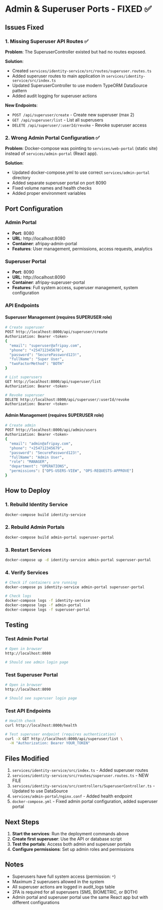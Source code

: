 # Admin & Superuser Ports - FIXED ✅

## Issues Fixed

### 1. Missing Superuser API Routes ✅
**Problem**: The SuperuserController existed but had no routes exposed.

**Solution**: 
- Created `services/identity-service/src/routes/superuser.routes.ts`
- Added superuser routes to main application in `services/identity-service/src/index.ts`
- Updated SuperuserController to use modern TypeORM DataSource pattern
- Added audit logging for superuser actions

**New Endpoints**:
- `POST /api/superuser/create` - Create new superuser (max 2)
- `GET /api/superuser/list` - List all superusers
- `DELETE /api/superuser/:userId/revoke` - Revoke superuser access

### 2. Wrong Admin Portal Configuration ✅
**Problem**: Docker-compose was pointing to `services/web-portal` (static site) instead of `services/admin-portal` (React app).

**Solution**:
- Updated docker-compose.yml to use correct `services/admin-portal` directory
- Added separate superuser portal on port 8090
- Fixed volume names and health checks
- Added proper environment variables

## Port Configuration

### Admin Portal
- **Port**: 8080
- **URL**: http://localhost:8080
- **Container**: afripay-admin-portal
- **Features**: User management, permissions, access requests, analytics

### Superuser Portal
- **Port**: 8090
- **URL**: http://localhost:8090
- **Container**: afripay-superuser-portal
- **Features**: Full system access, superuser management, system configuration

### API Endpoints

#### Superuser Management (requires SUPERUSER role)
```bash
# Create superuser
POST http://localhost:8000/api/superuser/create
Authorization: Bearer <token>
{
  "email": "superuser@afripay.com",
  "phone": "+254712345678",
  "password": "SecurePassword123!",
  "fullName": "Super User",
  "twoFactorMethod": "BOTH"
}

# List superusers
GET http://localhost:8000/api/superuser/list
Authorization: Bearer <token>

# Revoke superuser
DELETE http://localhost:8000/api/superuser/:userId/revoke
Authorization: Bearer <token>
```

#### Admin Management (requires SUPERUSER role)
```bash
# Create admin
POST http://localhost:8000/api/admin/users
Authorization: Bearer <token>
{
  "email": "admin@afripay.com",
  "phone": "+254712345679",
  "password": "SecurePassword123!",
  "fullName": "Admin User",
  "role": "MANAGER",
  "department": "OPERATIONS",
  "permissions": ["OPS-USERS-VIEW", "OPS-REQUESTS-APPROVE"]
}
```

## How to Deploy

### 1. Rebuild Identity Service
```bash
docker-compose build identity-service
```

### 2. Rebuild Admin Portals
```bash
docker-compose build admin-portal superuser-portal
```

### 3. Restart Services
```bash
docker-compose up -d identity-service admin-portal superuser-portal
```

### 4. Verify Services
```bash
# Check if containers are running
docker-compose ps identity-service admin-portal superuser-portal

# Check logs
docker-compose logs -f identity-service
docker-compose logs -f admin-portal
docker-compose logs -f superuser-portal
```

## Testing

### Test Admin Portal
```bash
# Open in browser
http://localhost:8080

# Should see admin login page
```

### Test Superuser Portal
```bash
# Open in browser
http://localhost:8090

# Should see superuser login page
```

### Test API Endpoints
```bash
# Health check
curl http://localhost:8000/health

# Test superuser endpoint (requires authentication)
curl -X GET http://localhost:8000/api/superuser/list \
  -H "Authorization: Bearer YOUR_TOKEN"
```

## Files Modified

1. `services/identity-service/src/index.ts` - Added superuser routes
2. `services/identity-service/src/routes/superuser.routes.ts` - NEW FILE
3. `services/identity-service/src/controllers/SuperuserController.ts` - Updated to use DataSource
4. `services/admin-portal/nginx.conf` - Added health endpoint
5. `docker-compose.yml` - Fixed admin portal configuration, added superuser portal

## Next Steps

1. **Start the services**: Run the deployment commands above
2. **Create first superuser**: Use the API or database script
3. **Test the portals**: Access both admin and superuser portals
4. **Configure permissions**: Set up admin roles and permissions

## Notes

- Superusers have full system access (permission: `*`)
- Maximum 2 superusers allowed in the system
- All superuser actions are logged in audit_logs table
- 2FA is required for all superusers (SMS, BIOMETRIC, or BOTH)
- Admin portal and superuser portal use the same React app but with different configurations

